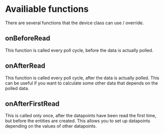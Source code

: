 # Availiable functions

There are several functions that the device class can use / override.

## onBeforeRead

This function is called every poll cycle, before the data is actually polled.

## onAfterRead

This function is called every poll cycle, after the data is actually polled.
This can be useful if you want to calculate some other data that depends on the polled data.

## onAfterFirstRead

This is called only once, after the datapoints have been read the first time, but before
the entities are created. This allows you to set up datapoints depending on the values of other datapoints.
